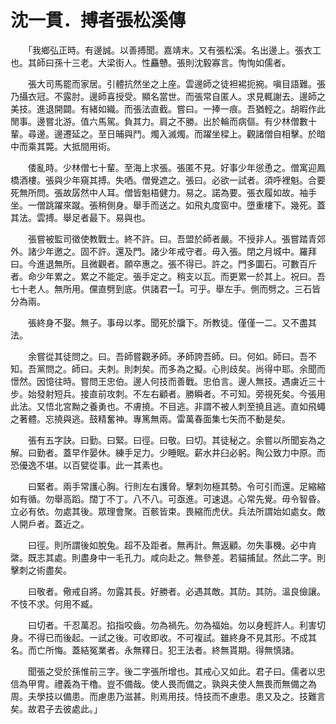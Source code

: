 # 沈一貫．搏者張松溪傳

　　「我鄉弘正時。有邊誠。以善搏聞。嘉靖末。又有張松溪。名出邊上。張衣工也。其師曰孫十三老。大梁街人。性麤戇。張則沈毅寡言。恂恂如儒者。

　　張大司馬罷而家居。引體抗然坐之上座。雲邊師之徒袒裼扼捥。嗔目語難。張乃攝衣冠。不露肘。邊師喜授受。顯名當世。而張常自匿人。求見輒謝去。邊師之美技。進退開闢。有緒如織。而張法直截。嘗曰。一捧一痕。吾猶輕之。胡暇作此閒事。邊嘗北游。值六馬駕。負其力。肩之不勝。出於輪而病傴。有少林僧數十輩。尋邊。邊遷延之。至日晡與鬥。燭入滅燭。而躍坐樑上。觀諸僧自相擊。於暗中而乘其斃。大抵間用術。

　　倭亂時。少林僧七十輩。至海上求張。張匿不見。好事少年慫恿之。僧寓迎鳳橋酒樓。張與少年窺其搏。失哂。僧覺遮之。張曰。必欲一試者。須呼裡魁。合要死無所問。張故孱然中人耳。僧皆魁梧健力。易之。諾為要。張衣履如故。袖手坐。一僧跳躍來蹴。張稍側身。舉手而送之。如飛丸度窗中。墮重樓下。幾死。蓋其法。雲搏。舉足者最下。易與也。

　　張嘗被監司徵使教戰士。終不許。曰。吾盟於師者嚴。不授非人。張嘗踏青郊外。諸少年邀之。固不許。還及門。諸少年戒守者。毋入張。閉之月城中。羅拜曰。今進退無所。且微觀者。願卒惠之。張不得已。許之。門多圜石。可數百斤者。命少年累之。累之不能定。張手定之。稍支以瓦。而更累一於其上。祝曰。吾七十老人。無所用。儻直劈到底。供諸君一。可乎。舉左手。側而劈之。三石皆分為兩。

　　張終身不娶。無子。事母以孝。聞死於牖下。所教徒。僅僅一二。又不盡其法。

　　余嘗從其徒問之。曰。吾師嘗觀矛師。矛師誇吾師。曰。何如。師曰。吾不知。吾黨問之。師曰。夫刺。則刺矣。而多為之擬。心則歧矣。尚得中耶。余聞而憬然。因憶往時。嘗問王忠伯。邊人何技而善戰。忠伯言。邊人無技。遇虜近三十步。始發射短兵。接直前攻刺。不左右顧者。勝瞬者。不可知。旁視死矣。今張用此法。又悟北宮黝之養勇也。不膚撓。不目逃。非謂不被人刺至撓且逃。直如飛蠅之著體。忘撓與逃。鼓精奮神。專篤無兩。雷萬春面集七矢而不動是矣。

　　張有五字訣。曰勤。曰緊。曰徑。曰敬。曰切。其徒秘之。余嘗以所聞妄為之解。曰勤者。蓋早作晏休。練手足力。少睡眠。薪水井臼必躬。陶公致力中原。而恐優逸不堪。以百甓從事。此一其素也。

　　曰緊者。兩手常護心胸。行則左右護脅。擊刺勿極其勢。令可引而還。足縮縮如有循。勿舉高蹈。闊丁不丁。八不八。可亟進。可速退。心常先覺。毋令智昏。立必有依。勿處其後。眾理會聚。百骸皆束。畏縮而虎伏。兵法所謂始如處女。敵人開戶者。蓋近之。

　　曰徑。則所謂後如脫兔。超不及距者。無再計。無返顧。勿失事機。必中肯綮。既志其處。則盡身中一毛孔力。咸向赴之。無參差。若貓捕鼠。然此二字。則擊刺之術盡矣。

　　曰敬者。儆戒自將。勿露其長。好勝者。必遇其敵。其防。其防。溫良儉讓。不忮不求。何用不臧。

　　曰切者。千忍萬忍。掐指咬齒。勿為禍先。勿為福始。勿以身輕許人。利害切身。不得已而後起。一試之後。可收即收。不可複試。雖終身不見其形。不成其名。而亡所悔。蓋結冤業者。永無釋日。犯王法者。終無貰期。得無慎諸。

　　聞張之受於孫惟前三字。後二字張所增也。其戒心又如此。君子曰。儒者以忠信為甲冑。禮義為干櫓。豈不備哉。使人畏而備之。孰與夫使人無畏而無備之為周。夫學技以備患。而慮患乃滋甚。則焉用技。恃技而不慮患。患又及之。技難言矣。故君子去彼處此。」　